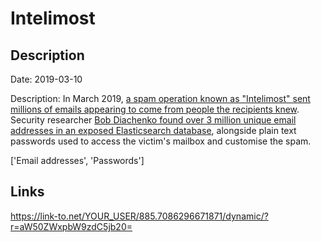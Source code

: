 # Intelimost

## Description

Date: 2019-03-10

Description:
In March 2019, <a href="https://techcrunch.com/2019/04/02/inside-a-spam-operation/" target="_blank" rel="noopener">a spam operation known as &quot;Intelimost&quot; sent millions of emails appearing to come from people the recipients knew</a>. Security researcher <a href="https://securitydiscovery.com/massive-spam-operation-uncovered-in-a-database-leak/" target="_blank" rel="noopener">Bob Diachenko found over 3 million unique email addresses in an exposed Elasticsearch database</a>, alongside plain text passwords used to access the victim's mailbox and customise the spam.


['Email addresses', 'Passwords']

## Links

https://link-to.net/YOUR_USER/885.7086296671871/dynamic/?r=aW50ZWxpbW9zdC5jb20=